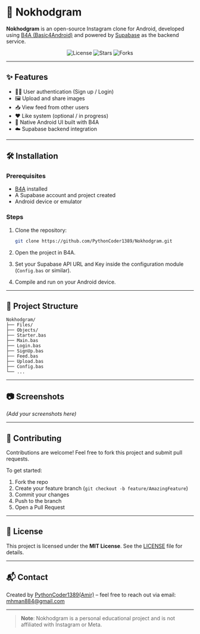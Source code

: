 
# 📸 Nokhodgram

**Nokhodgram** is an open-source Instagram clone for Android, developed using [B4A (Basic4Android)](https://www.b4x.com/b4a.html) and powered by [Supabase](https://supabase.io) as the backend service.

<p align="center">
  <img src="https://img.shields.io/github/license/PythonCoder1389/Nokhodgram" alt="License">
  <img src="https://img.shields.io/github/stars/PythonCoder1389/Nokhodgram" alt="Stars">
  <img src="https://img.shields.io/github/forks/PythonCoder1389/Nokhodgram" alt="Forks">
</p>

---

## ✨ Features

- 🧑‍💼 User authentication (Sign up / Login)
- 🖼 Upload and share images
- 📥 View feed from other users
- ❤️ Like system (optional / in progress)
- 📱 Native Android UI built with B4A
- ☁️ Supabase backend integration

---

## 🛠 Installation

### Prerequisites

- [B4A](https://www.b4x.com/b4a.html) installed
- A Supabase account and project created
- Android device or emulator

### Steps

1. Clone the repository:

   ```bash
   git clone https://github.com/PythonCoder1389/Nokhodgram.git
   ```

2. Open the project in B4A.

3. Set your Supabase API URL and Key inside the configuration module (`Config.bas` or similar).

4. Compile and run on your Android device.

---

## 📁 Project Structure

```text
Nokhodgram/
├── Files/
├── Objects/
├── Starter.bas
├── Main.bas
├── Login.bas
├── SignUp.bas
├── Feed.bas
├── Upload.bas
├── Config.bas
└── ...
```

---

## 📷 Screenshots

_(Add your screenshots here)_

---

## 🤝 Contributing

Contributions are welcome! Feel free to fork this project and submit pull requests.

To get started:

1. Fork the repo
2. Create your feature branch (`git checkout -b feature/AmazingFeature`)
3. Commit your changes
4. Push to the branch
5. Open a Pull Request

---

## 📜 License

This project is licensed under the **MIT License**. See the [LICENSE](LICENSE) file for details.

---

## 📬 Contact

Created by [PythonCoder1389(Amir)](https://github.com/PythonCoder1389) – feel free to reach out via email: mhman884@gmail.com

---

> **Note**: Nokhodgram is a personal educational project and is not affiliated with Instagram or Meta.
